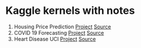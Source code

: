 # Kaggle kernels with notes

1. Housing Price Prediction [Project](/Housing_Price_Prediction/house-price-prediction.ipynb) [Source](https://www.kaggle.com/surya635/house-price-prediction)
2. COVID 19 Forecasting [Project](/COVID_19_Forecasting) [Source](https://www.kaggle.com/sudalairajkumar/novel-corona-virus-2019-dataset)
3. Heart Disease UCI [Project](Heart_Disease_UCI) [Source](https://www.kaggle.com/ronitf/heart-disease-uci)